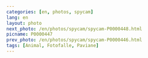 ```yaml
---
categories: [en, photos, spycam]
lang: en
layout: photo
next_photo: /en/photos/spycam/spycam-P0000448.html
picname: P0000447
prev_photo: /en/photos/spycam/spycam-P0000446.html
tags: [Animal, Fotofalle, Paviane]
---
```

